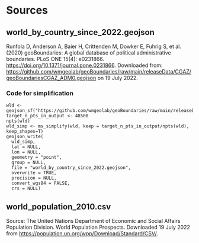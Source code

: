 # Sources

## world_by_country_since_2022.geojson
Runfola D, Anderson A, Baier H, Crittenden M, Dowker E, Fuhrig S, et al. (2020) 
geoBoundaries: A global database of political administrative boundaries. 
PLoS ONE 15(4): e0231866. https://doi.org/10.1371/journal.pone.0231866.
Downloaded from: https://github.com/wmgeolab/geoBoundaries/raw/main/releaseData/CGAZ/geoBoundariesCGAZ_ADM0.geojson on 19 July 2022.

### Code for simplification
```
wld <- geojson_sf("https://github.com/wmgeolab/geoBoundaries/raw/main/releaseData/CGAZ/geoBoundariesCGAZ_ADM0.geojson")
target_n_pts_in_output <- 48500
npts(wld)
wld_simp <- ms_simplify(wld, keep = target_n_pts_in_output/npts(wld), keep_shapes=T)
geojson_write(
  wld_simp,
  lat = NULL,
  lon = NULL,
  geometry = "point",
  group = NULL,
  file = "world_by_country_since_2022.geojson",
  overwrite = TRUE,
  precision = NULL,
  convert_wgs84 = FALSE,
  crs = NULL)
```
## world_population_2010.csv
Source: The United Nations Department of Economic and Social Affairs Population Division. World Population Prospects. Downloaded 19 July 2022 from https://population.un.org/wpp/Download/Standard/CSV/.






